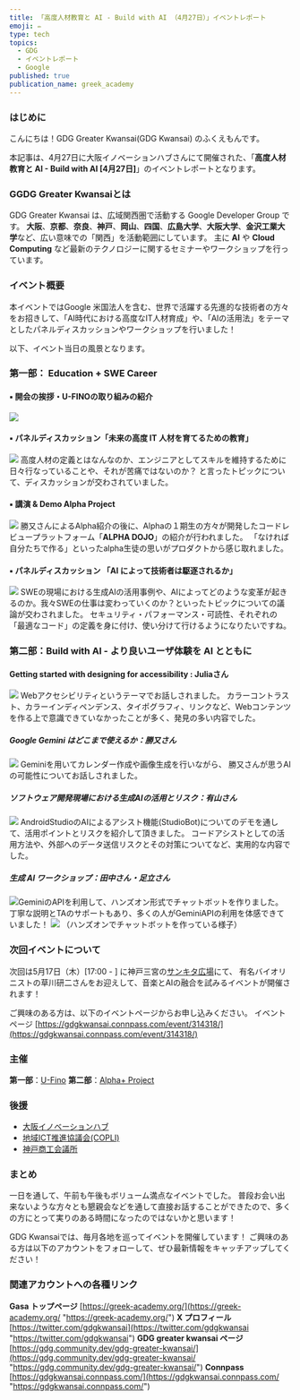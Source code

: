 ```yaml
---
title: 「高度人材教育と AI - Build with AI （4月27日）」イベントレポート
emoji: ✏️
type: tech
topics:
  - GDG
  - イベントレポート
  - Google
published: true
publication_name: greek_academy
---
```

### はじめに

こんにちは！GDG Greater Kwansai(GDG Kwansai) のふくえもんです。

本記事は、4月27日に大阪イノベーションハブさんにて開催された、「**高度人材教育と AI - Build with AI [4月27日]**」のイベントレポートとなります。

### G**GDG Greater Kwansaiとは**
GDG Greater Kwansai は、広域関西圏で活動する Google Developer Group です。 **大阪**、**京都**、**奈良**、**神戸**、**岡山**、**四国**、**広島大学**、**大阪大学**、**金沢工業大学**など、広い意味での「関西」を活動範囲にしています。 主に **AI** や **Cloud Computing** など最新のテクノロジーに関するセミナーやワークショップを行っています。

### イベント概要
本イベントではGoogle 米国法人を含む、世界で活躍する先進的な技術者の方々をお招きして、「AI時代における高度なIT人材育成」や、「AIの活用法」をテーマとしたパネルディスカッションやワークショップを行いました！

以下、イベント当日の風景となります。
### 第一部： Education + SWE Career

#### ▪️ 開会の挨拶・**U-FINOの取り組みの紹介**
![](/images/20240429224349.png)

#### ▪️ パネルディスカッション「**未来の高度 IT 人材を育てるための教育**」
![](/images/20240429224503.png)
高度人材の定義とはなんなのか、エンジニアとしてスキルを維持するために日々行なっていることや、それが苦痛ではないのか？
と言ったトピックについて、ディスカッションが交わされていました。

#### ▪️ 講演 & Demo Alpha Project
![](/images/20240429224602.png)
勝又さんによるAlpha紹介の後に、Alphaの１期生の方々が開発したコードレビュープラットフォーム「**ALPHA DOJO**」の紹介が行われました。
「なければ自分たちで作る」といったalpha生徒の思いがプロダクトから感じ取れました。

#### ▪️ パネルディスカッション **「AI によって技術者は駆逐されるか」**
![](/images/20240430001546.png)
SWEの現場における生成AIの活用事例や、AIによってどのような変革が起きるのか。我々SWEの仕事は変わっていくのか？といったトピックについての議論が交わされました。
セキュリティ・パフォーマンス・可読性、それぞれの「最適なコード」の定義を身に付け、使い分けて行けるようになりたいですね。

### 第二部：Build with AI - より良いユーザ体験を AI とともに
#### **Getting started with designing for accessibility** : Juliaさん
![](/images/20240430002034.png)
Webアクセシビリティというテーマでお話しされました。
カラーコントラスト、カラーインディペンデンス、タイポグラフィ、リンクなど、Webコンテンツを作る上で意識できていなかったことが多く、発見の多い内容でした。

##### **Google Gemini はどこまで使えるか**：勝又さん
![](/images/20240429224810.png)
Geminiを用いてカレンダー作成や画像生成を行いながら、
勝又さんが思うAIの可能性についてお話しされました。

##### **ソフトウェア開発現場における生成AIの活用とリスク**：有山さん
![](/images/20240430002154.png)
AndroidStudioのAIによるアシスト機能(StudioBot)についてのデモを通して、活用ポイントとリスクを紹介して頂きました。
コードアシストとしての活用方法や、外部へのデータ送信リスクとその対策についてなど、実用的な内容でした。

##### 生成 AI ワークショップ：田中さん・足立さん
 ![](/images/20240430002532.png)GeminiのAPIを利用して、ハンズオン形式でチャットボットを作りました。
 丁寧な説明とTAのサポートもあり、多くの人がGeminiAPIの利用を体感できていました！
![](/images/20240430002601.png)
（ハンズオンでチャットボットを作っている様子）

### 次回イベントについて
次回は5月17日（木）[17:00 - ] に神戸三宮の[サンキタ広場](https://www.kobe-sankita.jp/)にて、
有名バイオリニストの草川研二さんをお迎えして、音楽とAIの融合を試みるイベントが開催されます！

ご興味のある方は、以下のイベントページからお申し込みください。
イベントページ
[https://gdgkwansai.connpass.com/event/314318/](https://gdgkwansai.connpass.com/event/314318/)

### 主催
**第一部**：[U-Fino](https://u-fino.com/)
**第二部**：[Alpha+ Project](https://greek-academy.org/)

### 後援
- [大阪イノベーションハブ](https://www.innovation-osaka.jp/ja/)
- [地域ICT推進協議会(COPLI)](https://www.copli.jp/)
- [神戸商工会議所](https://www.kobe-cci.or.jp/)

### まとめ
一日を通して、午前も午後もボリューム満点なイベントでした。
普段お会い出来ないような方々とも懇親会などを通して直接お話することができたので、多くの方にとって実りのある時間になったのではないかと思います！

GDG Kwansaiでは、毎月各地を巡ってイベントを開催しています！
ご興味のある方は以下のアカウントをフォローして、ぜひ最新情報をキャッチアップしてください！

### 関連アカウントへの各種リンク
**Gasa トップページ** [https://greek-academy.org/](https://greek-academy.org/ "https://greek-academy.org/") 
**X プロフィール** [https://twitter.com/gdgkwansai](https://twitter.com/gdgkwansai "https://twitter.com/gdgkwansai")
**GDG greater kwansai ページ** [https://gdg.community.dev/gdg-greater-kwansai/](https://gdg.community.dev/gdg-greater-kwansai/ "https://gdg.community.dev/gdg-greater-kwansai/") 
**Connpass** [https://gdgkwansai.connpass.com/](https://gdgkwansai.connpass.com/ "https://gdgkwansai.connpass.com/")
